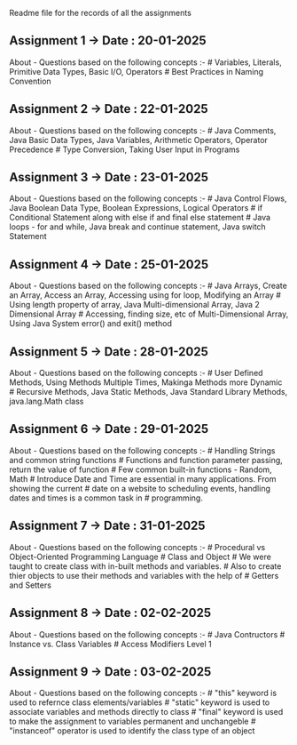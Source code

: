 Readme file for the records of all the assignments

## Assignment 1 -> Date : 20-01-2025
  About - Questions based on the following concepts :-
          # Variables, Literals, Primitive Data Types, Basic I/O, Operators
          # Best Practices in Naming Convention

## Assignment 2 -> Date : 22-01-2025
  About - Questions based on the following concepts :-
          # Java Comments, Java Basic Data Types, Java Variables, Arithmetic Operators, Operator Precedence
          # Type Conversion, Taking User Input in Programs

## Assignment 3 -> Date : 23-01-2025
  About - Questions based on the following concepts :-
          # Java Control Flows, Java Boolean Data Type, Boolean Expressions, Logical Operators
          # if Conditional Statement along with else if and final else statement
          # Java loops - for and while, Java break and continue statement, Java switch Statement

## Assignment 4 -> Date : 25-01-2025
  About - Questions based on the following concepts :-
          # Java Arrays, Create an Array, Access an Array, Accessing using for loop, Modifying an Array
          # Using length property of array, Java Multi-dimensional Array, Java 2 Dimensional Array
          # Accessing, finding size, etc of Multi-Dimensional Array, Using Java System error() and exit() method

## Assignment 5 -> Date : 28-01-2025
  About - Questions based on the following concepts :-
          # User Defined Methods, Using Methods Multiple Times, Makinga Methods more Dynamic
          # Recursive Methods, Java Static Methods, Java Standard Library Methods, java.lang.Math class

## Assignment 6 -> Date : 29-01-2025
  About - Questions based on the following concepts :-
          # Handling Strings and common string functions
          # Functions and function parameter passing, return the value of function
          # Few common built-in functions - Random, Math
          # Introduce Date and Time are essential in many applications. From showing the current 
          # date on a website to scheduling events, handling dates and times is a common task in
          # programming.

## Assignment 7 -> Date : 31-01-2025
  About - Questions based on the following concepts :-
          # Procedural vs Object-Oriented Programming Language
          # Class and Object
          # We were taught to create class with in-built methods and variables. 
          # Also to create thier objects to use their methods and variables with the help of
          # Getters and Setters

## Assignment 8 -> Date : 02-02-2025
  About - Questions based on the following concepts :-
          # Java Contructors
          # Instance vs. Class Variables
          # Access Modifiers Level 1

## Assignment 9 -> Date : 03-02-2025
  About - Questions based on the following concepts :-
          # "this" keyword is used to refernce class elements/variables
          # "static" keyword is used to associate variables and methods directly to class
          # "final" keyword is used to make the assignment to variables permanent and unchangeble
          # "instanceof" operator is used to identify the class type of an object
          
